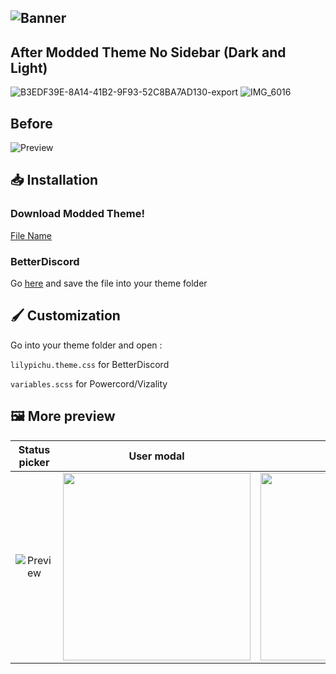 ![Banner](https://nyri4.github.io/LilyPichu/assets/banner.png)
---
## After Modded Theme No Sidebar (Dark and Light)
![B3EDF39E-8A14-41B2-9F93-52C8BA7AD130-export](https://user-images.githubusercontent.com/33338074/189567092-2c42b11f-d949-45ca-bf6d-9033e059999f.png)
![IMG_6016](https://user-images.githubusercontent.com/33338074/189567099-38770685-0842-41fc-835e-f44a680fa898.png)

## Before
![Preview](https://nyri4.github.io/LilyPichu/assets/preview.png)

## 📥 Installation

### Download Modded Theme!
[File Name](https://drive.google.com/file/d/1IYPjqZvyL4-M2-MeDeXi3CCR32UmFVbw/view?usp=sharing)



### BetterDiscord

Go [here](https://betterdiscord.app/theme/LilyPichu) and save the file into your theme folder

## 🖌️ Customization
Go into your theme folder and open :

`lilypichu.theme.css` for BetterDiscord

`variables.scss` for Powercord/Vizality

## 🖼️ More preview
| Status picker | User modal | Aliucord |
| :---------: | :---------: | :---------: |
| ![Preview](https://nyri4.github.io/LilyPichu/assets/status_picker.png)  | <img width=300 src="https://nyri4.github.io/LilyPichu/assets/modal.png"></img> | <img width=300 src="https://nyri4.github.io/LilyPichu/assets/preview-aliucord.png"></img> |
